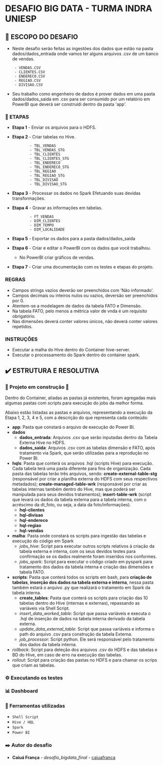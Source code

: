# DESAFIO BIG DATA - TURMA INDRA UNIESP


## 📌 ESCOPO DO DESAFIO
* Neste desafio serão feitas as ingestões dos dados que estão na pasta dados/dados_entrada onde vamos ter alguns arquivos .csv de um banco de vendas.

       - VENDAS.CSV
       - CLIENTES.CSV
       - ENDERECO.CSV
       - REGIAO.CSV
       - DIVISAO.CSV

* Seu trabalho como engenheiro de dados é prover dados em uma pasta dados/dados_saida em .csv para ser consumido por um relatório em PowerBI que deverá ser construídi dentro da pasta 'app'.

### 📑 ETAPAS

* **Etapa 1** - Enviar os arquivos para o HDFS.
* **Etapa 2** - Criar tabelas no Hive.

              - TBL_VENDAS
              - TBL_VENDAS_STG
              - TBL_CLIENTES
              - TBL_CLIENTES_STG
              - TBL_ENDERECO
              - TBL_ENDERECO_STG
              - TBL_REGIAO
              - TBL_REGIAO_STG
              - TBL_DIVISAO
              - TBL_DIVISAO_STG
* **Etapa 3** - Processar os dados no Spark Efetuando suas devidas transformações.
* **Etapa 4** - Gravar as informações em tabelas.

              - FT_VENDAS
              - DIM_CLIENTES
              - DIM_TEMPO
              - DIM_LOCALIDADE
* **Etapa 5** - Exportar os dados para a pasta dados/dados_saida
* **Etapa 6** - Criar e editar o PowerBI com os dados que você trabalhou.
  * No PowerBI criar gráficos de vendas.
* **Etapa 7** - Criar uma documentação com os testes e etapas do projeto.

### REGRAS

* Campos strings vazios deverão ser preenchidos com 'Não informado'.
* Campos decimais ou inteiros nulos ou vazios, deversão ser preenchidos por 0.
* Atentem-se a modelagem de dados da tabela FATO e Dimensão.
* Na tabela FATO, pelo menos a métrica valor de vnda é um requisito obrigatório.
* Nas dimensões deverá conter valores únicos, não deverá conter valores repetidos.
   
### INSTRUÇÕES

* Executar a malha do Hive dentro do Container hive-server.
* Executar o processamento do Spark dentro do container spark.


## ✔️ ESTRUTURA E RESOLUTIVA

### :construction: Projeto em construção :construction:

Dentro do Container, aliadas as pastas já existentes, foram agregadas mais algumas pastas com scripts para execução do jobs da melhor forma.

Abaixo estão listadas as pastas e arquivos, representando a execução da Etapa 1, 2, 3, 4 e 5, com a descrição do que representa cada conteúdo:

* **app**: Pasta que constará o arquivo de execução do Power BI.
* **dados**
  * **dados_entrada**: Arquivos .csv que serão inputadas dentro da Tabela Externa Hive no HDFS.
  * **dados_saida**: Arquivos .csv com as tabelas dimensão e FATO, após tratamento via Spark, que serão utilizadas para a reprodução no Power BI.
* **hqls**: Pasta que conterá os arquivos .hql (scripts Hive) para execução. Cada tabela terá uma pasta diferente para fins de organização. Cada pasta das tabelas terão três arquivos, sendo: **create-external-table-stg** (responsável por criar a planilha externa do HDFS com seus respectivos metadados); **create-managed-table-wrk** (responsável por criar as tabelas internas também dentro do Hive, mas que poderá ser manipulada para seus devidos tratamentos); **insert-table-wrk** (script que levará os dados da tabela externa para a tabela interna, com o acréscimo da dt_foto, ou seja, a data da foto/informações).
  * **hql-clientes**
  * **hql-divisao**
  * **hql-endereco**
  * **hql-regiao**
  * **hql-vendas**
* **malha**: Pasta onde constará os scripts para ingestão das tabelas e execução do código em Spark
  * *jobs_hive*: Script para executar outros scripts relativos à criação da tabela externa e interna, com os seus devidos testes para confirmação se os dados realmente foram inseridos nos conformes.
  * *jobs_spark*: Script para executar o código criado em pyspark para tratamento dos dados da tabela interna e criação das dimensões e tabela FATO.
* **scripts**: Pasta que conterá todos os scripts em bash, para **criação de tabelas**, **inserção dos dados na tabela externa e interna**, nessa pasta também estará o arquivo .py que realizará o tratamento em Spark da tabela interna.
  * **create_tables**: Pasta que conterá os scripts para criação das 10 tabelas dentro do Hive (internas e externas), repassando as variáveis via Shell Script.
  * *insert_data_worked_table*: Script que passa variáveis e executa o .hql de inserção de dados na tabela interna derivado da tabela externa.
  * *update_data_external_table*: Script que passa varíáveis e informa o path do arquivo .csv para construção da tabela Externa. 
  * *job_processor*: Script python. Ele será responsável pelo tratamento dos dados da tabela interna.
* *rollback*: Script para deleção dos arquivos .csv do HDFS e das tabelas e BD do Hive, em caso de erro na execução das tabelas.
* *rollout*: Script para criação das pastas no HDFS e para chamar os scrips que criam as tabelas.

### ⚙️ Executando os testes

### 📊 Dashboard


### 🔧 Ferramentas utilizadas
- ``Shell Script``
- ``Hive / HQL``
- ``Spark``
- ``Power BI``

### ✒️ Autor do desafio

* **Caiuá França** - *desafio_bigdata_final* - [caiuafranca](https://github.com/caiuafranca/desafio_bigdata_final)



